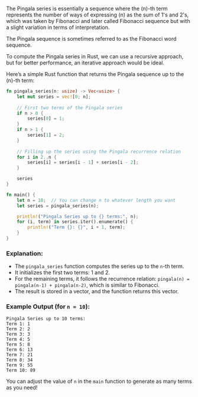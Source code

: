 
The Pingala series is essentially a sequence where the (n)-th term represents the number of ways of
expressing (n) as the sum of 1's and 2's, which was taken by Fibonacci and later called Fibonacci sequence 
but with a slight variation in terms of interpretation. 

The Pingala sequence is sometimes referred to as the Fibonacci word sequence.

To compute the Pingala series in Rust, we can use a recursive approach, but for better performance, an 
iterative approach would be ideal.

Here’s a simple Rust function that returns the Pingala sequence up to the (n)-th term:

```rust
fn pingala_series(n: usize) -> Vec<usize> {
    let mut series = vec![0; n];
    
    // First two terms of the Pingala series
    if n > 0 {
        series[0] = 1;
    }
    if n > 1 {
        series[1] = 2;
    }
    
    // Filling up the series using the Pingala recurrence relation
    for i in 2..n {
        series[i] = series[i - 1] + series[i - 2];
    }

    series
}

fn main() {
    let n = 10;  // You can change n to whatever length you want
    let series = pingala_series(n);

    println!("Pingala Series up to {} terms:", n);
    for (i, term) in series.iter().enumerate() {
        println!("Term {}: {}", i + 1, term);
    }
}
```

### Explanation:

* The `pingala_series` function computes the series up to the `n`-th term.
* It initializes the first two terms: 1 and 2.
* For the remaining terms, it follows the recurrence relation: `pingala(n) = pingala(n-1) + pingala(n-2)`, 
  which is similar to Fibonacci.
* The result is stored in a vector, and the function returns this vector.

### Example Output (for `n = 10`):

```
Pingala Series up to 10 terms:
Term 1: 1
Term 2: 2
Term 3: 3
Term 4: 5
Term 5: 8
Term 6: 13
Term 7: 21
Term 8: 34
Term 9: 55
Term 10: 89
```

You can adjust the value of `n` in the `main` function to generate as many terms as you need!
